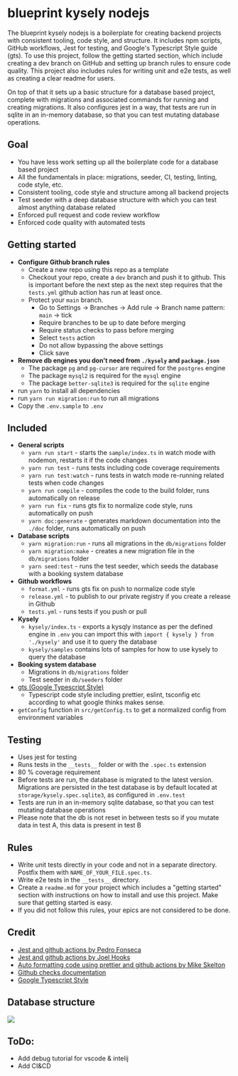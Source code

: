 # blueprint kysely nodejs
The blueprint kysely nodejs is a boilerplate for creating backend projects with consistent tooling, code style, and structure. It includes npm scripts, GitHub workflows, Jest for testing, and Google's Typescript Style guide (gts). To use this project, follow the getting started section, which include creating a dev branch on GitHub and setting up branch rules to ensure code quality. This project also includes rules for writing unit and e2e tests, as well as creating a clear readme for users.

On top of that it sets up a basic structure for a database based project, complete with migrations and associated commands for running and creating migrations. It also configures jest in a way, that tests are run in sqlite in an in-memory database, so that you can test mutating database operations. 

## Goal
- You have less work setting up all the boilerplate code for a database based project
- All the fundamentals in place: migrations, seeder, CI, testing, linting, code style, etc.
- Consistent tooling, code style and structure among all backend projects
- Test seeder with a deep database structure with which you can test almost anything database related
- Enforced pull request and code review workflow
- Enforced code quality with automated tests

## Getting started
- **Configure Github branch rules**
  - Create a new repo using this repo as a template
  - Checkout your repo, create a `dev` branch and push it to github. This is important before the next step as the next step requires that the `tests.yml` github action has run at least once.
  - Protect your `main` branch.
    - Go to Settings -> Branches -> Add rule -> Branch name pattern: `main` -> tick
    - Require branches to be up to date before merging
    - Require status checks to pass before merging
    - Select `tests` action
    - Do not allow bypassing the above settings
    - Click save
- **Remove db engines you don't need from `./kysely` and `package.json`**
    - The package `pg` and `pg-cursor` are required for the `postgres` engine
    - The package `mysql2` is required for the `mysql` engine
    - The package `better-sqlite3` is required for the `sqlite` engine
- run `yarn` to install all dependencies
- run `yarn run migration:run` to run all migrations
- Copy the `.env.sample` to `.env`

## Included
- **General scripts**
  - `yarn run start` - starts the `sample/index.ts` in watch mode with nodemon, restarts it if the code changes
  - `yarn run test` - runs tests including code coverage requirements
  - `yarn run test:watch` - runs tests in watch mode re-running related tests when code changes
  - `yarn run compile` - compiles the code to the build folder, runs automatically on release
  - `yarn run fix` - runs gts fix to normalize code style, runs automatically on push
  - `yarn doc:generate` - generates markdown documentation into the `./doc` folder, runs automatically on push
- **Database scripts**
  - `yarn migration:run` - runs all migrations in the `db/migrations` folder
  - `yarn migration:make` - creates a new migration file in the `db/migrations` folder
  - `yarn seed:test` - runs the test seeder, which seeds the database with a booking system database
- **Github workflows**
  - `format.yml` - runs gts fix on push to normalize code style
  - `release.yml` - to publish to our private registry if you create a release in Github
  - `tests.yml` - runs tests if you push or pull
- **Kysely**
  - `kysely/index.ts` - exports a kysqly instance as per the defined engine in `.env` you can import this with `import { kysely } from './kysely'` and use it to query the database
  - `kysely/samples` contains lots of samples for how to use kysely to query the database
- **Booking system database**
  - Migrations in `db/migrations` folder
  - Test seeder in `db/seeders` folder
- [gts (Google Typescript Style)](https://github.com/google/gts)
  - Typescript code style including prettier, eslint, tsconfig etc according to what google thinks makes sense.
- `getConfig` function in `src/getConfig.ts` to get a normalized config from environment variables

## Testing
- Uses jest for testing
- Runs tests in the `__tests__` folder or with the `.spec.ts` extension
- 80 % coverage requirement
- Before tests are run, the database is migrated to the latest version. Migrations are persisted in the test database is by default located at `storage/kysely.spec.sqlite3`, as configured in `.env.test`
- Tests are run in an in-memory sqlite database, so that you can test mutating database operations
- Please note that the db is not reset in between tests so if you mutate data in test A, this data is present in test B

## Rules
- Write unit tests directly in your code and not in a separate directory. Postfix them with `NAME_OF_YOUR_FILE.spec.ts`.
- Write e2e tests in the `__tests__` directory.
- Create a `readme.md` for your project which includes a "getting started" section with instructions on how to install and use this project. Make sure that getting started is easy.
- If you did not follow this rules, your epics are not considered to be done.

## Credit

- [Jest and github actions by Pedro Fonseca](https://medium.com/swlh/jest-and-github-actions-eaf3eaf2427d)
- [Jest and github actions by Joel Hooks](https://joelhooks.com/jest-and-github-actions/)
- [Auto formatting code using prettier and github actions by Mike Skelton](https://mskelton.medium.com/auto-formatting-code-using-prettier-and-github-actions-ed458f58b7df)
- [Github checks documentation](https://docs.github.com/en/rest/checks?apiVersion=2022-11-28)
- [Google Typescript Style](https://google.github.io/styleguide/tsguide.html)

## Database structure 
![](./resources/db_structure.png)

## ToDo:
- Add debug tutorial for vscode & intelij
- Add CI&CD 
